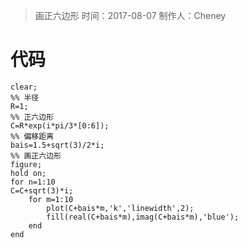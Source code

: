 > 画正六边形
> 时间：2017-08-07
> 制作人：Cheney
# 代码 
    clear;
    %% 半径
    R=1;
    %% 正六边形
    C=R*exp(i*pi/3*[0:6]);
    %% 偏移距离
    bais=1.5+sqrt(3)/2*i;
    %% 画正六边形
    figure;
    hold on;
    for n=1:10
    C=C+sqrt(3)*i;
        for m=1:10
            plot(C+bais*m,'k','linewidth',2);
            fill(real(C+bais*m),imag(C+bais*m),'blue');
        end
    end
